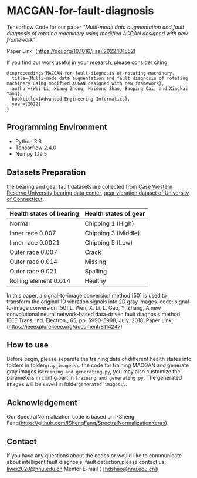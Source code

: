 # MACGAN-for-fault-diagnosis
Tensorflow Code for our paper *"*Multi-mode data augmentation and fault diagnosis of rotating machinery using modified ACGAN designed with new framework*"*.

Paper Link: (https://doi.org/10.1016/j.aei.2022.101552)

If you find our work useful in your research, please consider citing:

```
@inproceedings{MACGAN-for-fault-diagnosis-of-rotating-machinery,
  title={Multi-mode data augmentation and fault diagnosis of rotating machinery using modified ACGAN designed with new framework},
  author={Wei Li, Xiang Zhong, Haidong Shao, Baoping Cai, and Xingkai Yang},
  booktitle={Advanced Engineering Informatics},
  year={2022}
}
```

## Programming Environment

  * Python 3.8
  * Tensorflow 2.4.0
  * Numpy 1.19.5

## Datasets Preparation 

the bearing and gear fault datasets are collected from [Case Western Reserve University bearing data center](https://github.com/cathysiyu/Mechanical-datasets), [gear vibration dataset of University of Connecticut](https://figshare.com/articles/Gear_Fault_Data/6127874/1). 

| Health states of bearing | Health states of gear |
| ------------------------ | --------------------- |
| Normal                   | Chipping 1 (High)     |
| Inner race 0.007         | Chipping 3 (Middle)   |
| Inner race 0.0021        | Chipping 5 (Low)      |
| Outer race 0.007         | Crack                 |
| Outer race 0.014         | Missing               |
| Outer race 0.021         | Spalling              |
| Rolling element 0.014    | Healthy               |


In this paper, a signal-to-image conversion method [50] is used to transform the original 1D vibration signals into 2D gray images. code: signal-to-image conversion
[50] L. Wen, X. Li, L. Gao, Y. Zhang, A new convolutional neural network-based data-driven fault diagnosis method, IEEE Trans. Ind. Electron., 65, pp. 5990-5998, July. 2018. Paper Link: (https://ieeexplore.ieee.org/document/8114247)


## How to use

Before begin, please separate the training data of different health states into folders in folder`gray_images\\`.
the code for training MACGAN and generate gray images is`training and generating.py`, you may also customize the parameters in config part in `training and generating.py`.
The generated images will be saved in folder`generated images\\`.


## Acknowledgement

Our SpectralNormalization code is based on I-Sheng Fang(https://github.com/IShengFang/SpectralNormalizationKeras)

## Contact

If you have any questions about the codes or would like to communicate about intelligent fault diagnosis, fault detection,please contact us: [liwei2020@hnu.edu.cn](mailto:liwei2020@hnu.edu.cn)
Mentor E-mail：[hdshao@hnu.edu.cn](
